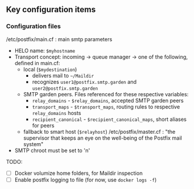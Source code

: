 ## Key configuration items

### Configuration files
/etc/postfix/main.cf : main smtp parameters
- HELO name: `$myhostname`
- Transport concept: incoming -> queue manager -> one of the following, defined in main.cf:
  - local (`$mydestination`)
    - delivers mail to `~/Maildir`
    - recognizes `user1@postfix.smtp.garden` and `user2@postfix.smtp.garden`
  - SMTP garden peers.  Files referenced for these respective variables:
    - `relay_domains` - `$relay_domains`, accepted SMTP garden peers
    - `transport_maps` - `$transport_maps`, routing rules to respective `relay_domains` hosts
    - `recipient_canonical` - `$recipient_canonical_maps`, short aliases for peers
  - fallback to smart host (`$relayhost`)
/etc/postfix/master.cf : "the supervisor that keeps an eye on the well-being of the Postfix mail system"
- SMTP chroot must be set to 'n'

TODO:
- [ ] Docker volumize home folders, for Maildir inspection
- [ ] Enable postfix logging to file (for now, use `docker logs -f`)
